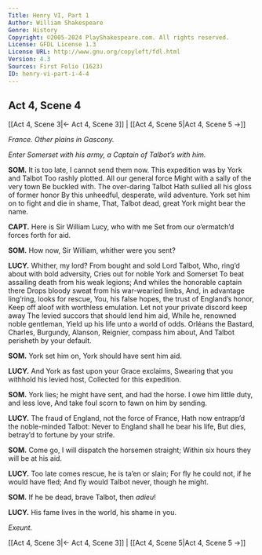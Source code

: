 ```yaml
---
Title: Henry VI, Part 1
Author: William Shakespeare
Genre: History
Copyright: ©2005-2024 PlayShakespeare.com. All rights reserved.
License: GFDL License 1.3
License URL: http://www.gnu.org/copyleft/fdl.html
Version: 4.3
Sources: First Folio (1623)
ID: henry-vi-part-i-4-4
---
```


## Act 4, Scene 4
[[Act 4, Scene 3|← Act 4, Scene 3]] | [[Act 4, Scene 5|Act 4, Scene 5 →]]

*France. Other plains in Gascony.*

*Enter Somerset with his army, a Captain of Talbot’s with him.*

**SOM.**
It is too late, I cannot send them now.
This expedition was by York and Talbot
Too rashly plotted. All our general force
Might with a sally of the very town
Be buckled with. The over-daring Talbot
Hath sullied all his gloss of former honor
By this unheedful, desperate, wild adventure.
York set him on to fight and die in shame,
That, Talbot dead, great York might bear the name.

**CAPT.**
Here is Sir William Lucy, who with me
Set from our o’ermatch’d forces forth for aid.

**SOM.**
How now, Sir William, whither were you sent?

**LUCY.**
Whither, my lord? From bought and sold Lord Talbot,
Who, ring’d about with bold adversity,
Cries out for noble York and Somerset
To beat assailing death from his weak legions;
And whiles the honorable captain there
Drops bloody sweat from his war-wearied limbs,
And, in advantage ling’ring, looks for rescue,
You, his false hopes, the trust of England’s honor,
Keep off aloof with worthless emulation.
Let not your private discord keep away
The levied succors that should lend him aid,
While he, renowned noble gentleman,
Yield up his life unto a world of odds.
Orléans the Bastard, Charles, Burgundy,
Alanson, Reignier, compass him about,
And Talbot perisheth by your default.

**SOM.**
York set him on, York should have sent him aid.

**LUCY.**
And York as fast upon your Grace exclaims,
Swearing that you withhold his levied host,
Collected for this expedition.

**SOM.**
York lies; he might have sent, and had the horse.
I owe him little duty, and less love,
And take foul scorn to fawn on him by sending.

**LUCY.**
The fraud of England, not the force of France,
Hath now entrapp’d the noble-minded Talbot:
Never to England shall he bear his life,
But dies, betray’d to fortune by your strife.

**SOM.**
Come go, I will dispatch the horsemen straight;
Within six hours they will be at his aid.

**LUCY.**
Too late comes rescue, he is ta’en or slain;
For fly he could not, if he would have fled;
And fly would Talbot never, though he might.

**SOM.**
If he be dead, brave Talbot, then *adieu*!

**LUCY.**
His fame lives in the world, his shame in you.

*Exeunt.*

[[Act 4, Scene 3|← Act 4, Scene 3]] | [[Act 4, Scene 5|Act 4, Scene 5 →]]
